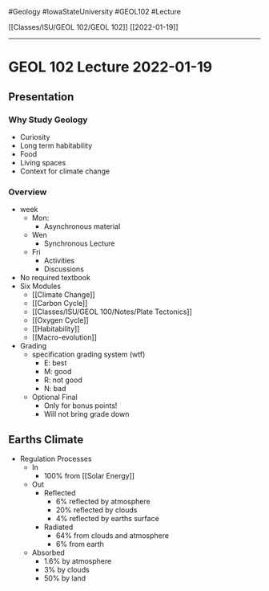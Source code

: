 #Geology  #IowaStateUniversity  #GEOL102
#Lecture

[[Classes/ISU/GEOL 102/GEOL 102]] [[2022-01-19]]

---

# GEOL 102 Lecture 2022-01-19

## Presentation 

### Why Study Geology 
- Curiosity 
- Long term habitability 
- Food 
- Living spaces
- Context for climate change 

### Overview

-  week 
	- Mon:
		- Asynchronous material 
	- Wen 
		- Synchronous Lecture
	- Fri
		- Activities
		- Discussions
- No required textbook
- Six Modules
	- [[Climate Change]]
	- [[Carbon Cycle]]
	- [[Classes/ISU/GEOL 100/Notes/Plate Tectonics]]
	- [[Oxygen Cycle]]
	- [[Habitability]] 
	- [[Macro-evolution]]
- Grading
	- specification grading system (wtf)
		- E: best 
		- M: good
		- R: not good 
		- N: bad
	- Optional Final
		- Only for bonus points!
		- Will not bring grade down


## Earths Climate 
- Regulation Processes
	- In
		- 100% from [[Solar Energy]]
	-  Out 
		-  Reflected 
			-  6% reflected by atmosphere
			-  20% reflected by clouds
			-  4% reflected by earths surface 
		-  Radiated 
			-  64% from clouds and atmosphere
			-  6% from earth  
	-  Absorbed 
		-  1.6% by atmosphere
		-   3% by clouds
		-   50% by land 
	